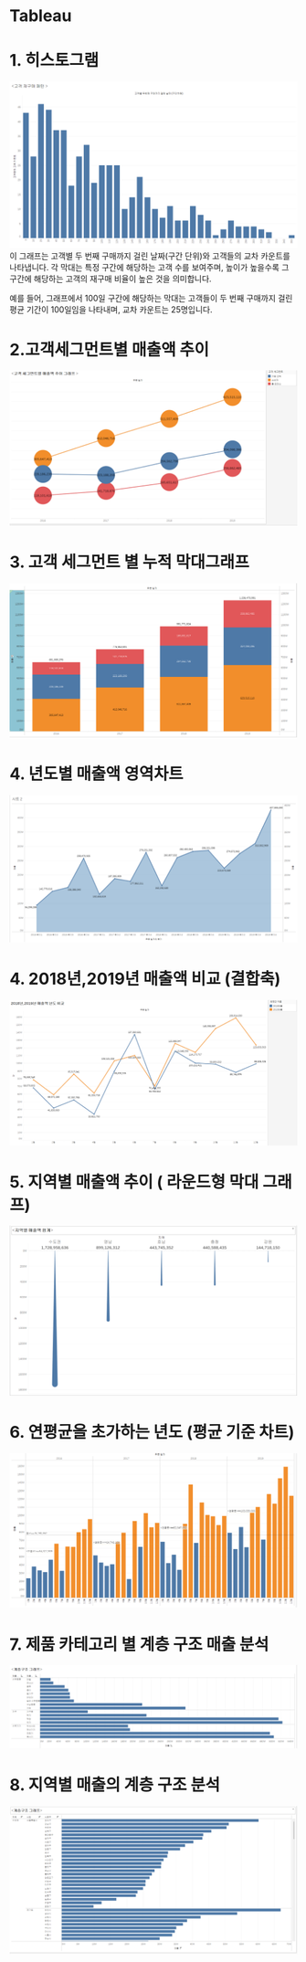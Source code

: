 # Tableau
# 1. 히스토그램 
![히스토그램](테블로히스토그램.png)
이 그래프는 고객별 두 번째 구매까지 걸린 날짜(구간 단위)와 고객들의 교차 카운트를 나타냅니다. 각 막대는 특정 구간에 해당하는 고객 수를 보여주며, 높이가 높을수록 그 구간에 해당하는 고객의 재구매 비율이 높은 것을 의미합니다. 

예를 들어, 그래프에서 100일 구간에 해당하는 막대는 고객들이 두 번째 구매까지 걸린 평균 기간이 100일임을 나타내며, 교차 카운트는 25명입니다.


# 2.고객세그먼트별 매출액 추이
![히스토그램](이중축그래프.png)



# 3. 고객 세그먼트 별 누적 막대그래프
![히스토그램](누적막대차트.png)



# 4. 년도별 매출액 영역차트
![히스토그램](라인영역차트.png)


# 4. 2018년,2019년 매출액 비교 (결합축)
![히스토그램](결합축.png)


# 5. 지역별 매출액 추이 ( 라운드형 막대 그래프)
![히스토그램](물방울그래프.png)


# 6. 연평균을 초가하는 년도 (평균 기준 차트)
![히스토그램](평균기준차트.png)

# 7. 제품 카테고리 별 계층 구조 매출 분석 
![히스토그램](계층구조그래프.png)


# 8. 지역별 매출의 계층 구조 분석  
![히스토그램](계층구조그래프2.png)
